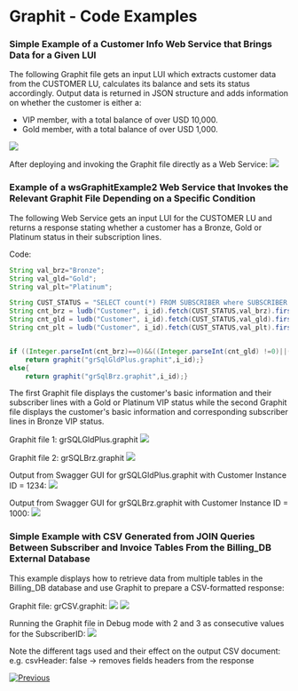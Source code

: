 # Graphit - Code Examples
### Simple Example of a Customer Info Web Service that Brings Data for a Given LUI

The following Graphit file gets an input LUI which extracts customer data from the CUSTOMER LU, calculates its balance and sets its status accordingly. Output data is returned in JSON structure and adds information on whether the customer is either a:
-  VIP member, with a total balance of over USD 10,000.
-  Gold member, with a total balance of over USD 1,000. 

![](/articles/15_web_services/17_Graphit/images/58_graphit_examples.PNG)

After deploying and invoking the Graphit file directly as a Web Service:
![](/articles/15_web_services/17_Graphit/images/59_graphit_examples.PNG)


###  Example of a wsGraphitExample2 Web Service that Invokes the Relevant Graphit File Depending on a Specific Condition    
The following Web Service gets an input LUI for the CUSTOMER LU and returns a response stating whether a customer has a Bronze, Gold or Platinum status in their subscription lines.

Code:

```java
String val_brz="Bronze";
String val_gld="Gold";
String val_plt="Platinum";

String CUST_STATUS = "SELECT count(*) FROM SUBSCRIBER where SUBSCRIBER.VIP_STATUS=?";
String cnt_brz = ludb("Customer", i_id).fetch(CUST_STATUS,val_brz).firstValue().toString();
String cnt_gld = ludb("Customer", i_id).fetch(CUST_STATUS,val_gld).firstValue().toString();
String cnt_plt = ludb("Customer", i_id).fetch(CUST_STATUS,val_plt).firstValue().toString();


if ((Integer.parseInt(cnt_brz)==0)&&((Integer.parseInt(cnt_gld) !=0)||(Integer.parseInt(cnt_plt) !=0))){
	return graphit("grSqlGldPlus.graphit",i_id);}
else{
	return graphit("grSqlBrz.graphit",i_id);}
```

The first Graphit file displays the customer's basic information and their subscriber lines with a Gold or Platinum VIP status while the second Graphit file displays the customer's basic information and corresponding subscriber lines in Bronze VIP status.

Graphit file 1: grSQLGldPlus.graphit
![](/articles/15_web_services/17_Graphit/images/60_graphit_examples.PNG)


Graphit file 2: grSQLBrz.graphit
![](/articles/15_web_services/17_Graphit/images/62_graphit_examples.PNG)


Output from Swagger GUI for grSQLGldPlus.graphit with Customer Instance ID = 1234:
![](/articles/15_web_services/17_Graphit/images/59_graphit_examples.PNG)

Output from Swagger GUI for grSQLBrz.graphit with Customer Instance ID = 1000:
![](/articles/15_web_services/17_Graphit/images/59a_graphit_examples.PNG)

### Simple Example with CSV Generated from JOIN Queries Between Subscriber and Invoice Tables From the Billing_DB External Database
This example displays how to retrieve data from multiple tables in the Billing_DB database and use Graphit to prepare a CSV-formatted response:

Graphit file: grCSV.graphit:
![](/articles/15_web_services/17_Graphit/images/63_graphit_examples.PNG)
![](/articles/15_web_services/17_Graphit/images/64_graphit_examples.PNG)

Running the Graphit file in Debug mode with 2 and 3 as consecutive values for the SubscriberID:
![](/articles/15_web_services/17_Graphit/images/65_graphit_examples.PNG)

Note the different tags used and their effect on the output CSV document:
e.g. csvHeader: false -> removes fields headers from the response







[![Previous](/articles/images/Previous.png)](/articles/15_web_services/17_Graphit/09_invoke_graphit_from_outside_studio.md)
